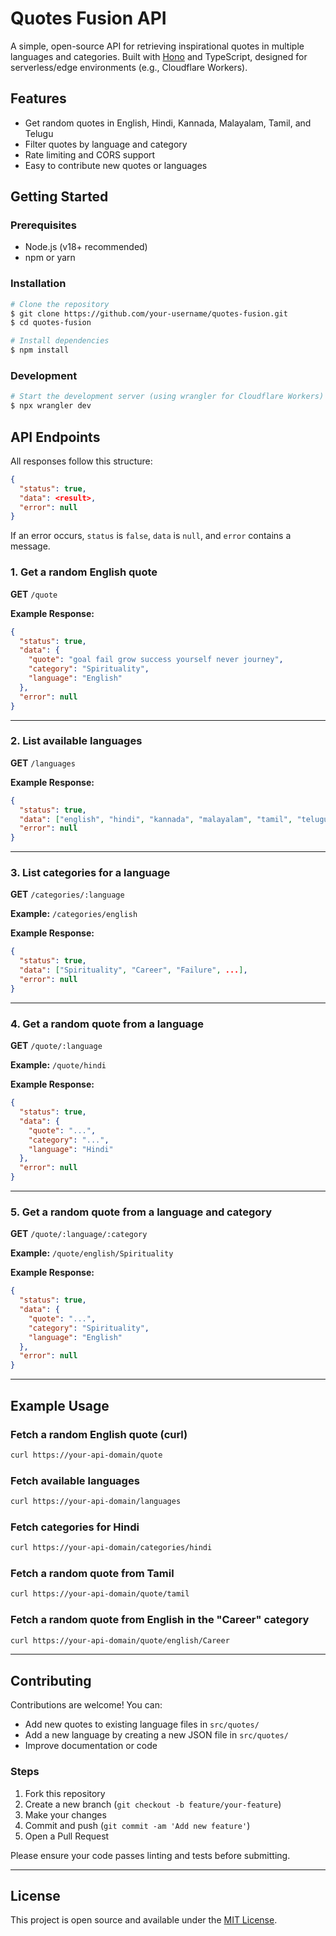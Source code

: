# Quotes Fusion API

A simple, open-source API for retrieving inspirational quotes in multiple languages and categories. Built with [Hono](https://hono.dev/) and TypeScript, designed for serverless/edge environments (e.g., Cloudflare Workers).

## Features
- Get random quotes in English, Hindi, Kannada, Malayalam, Tamil, and Telugu
- Filter quotes by language and category
- Rate limiting and CORS support
- Easy to contribute new quotes or languages

## Getting Started

### Prerequisites
- Node.js (v18+ recommended)
- npm or yarn

### Installation
```bash
# Clone the repository
$ git clone https://github.com/your-username/quotes-fusion.git
$ cd quotes-fusion

# Install dependencies
$ npm install
```

### Development
```bash
# Start the development server (using wrangler for Cloudflare Workers)
$ npx wrangler dev
```

## API Endpoints

All responses follow this structure:
```json
{
  "status": true,
  "data": <result>,
  "error": null
}
```
If an error occurs, `status` is `false`, `data` is `null`, and `error` contains a message.

### 1. Get a random English quote
**GET** `/quote`

**Example Response:**
```json
{
  "status": true,
  "data": {
    "quote": "goal fail grow success yourself never journey",
    "category": "Spirituality",
    "language": "English"
  },
  "error": null
}
```

---

### 2. List available languages
**GET** `/languages`

**Example Response:**
```json
{
  "status": true,
  "data": ["english", "hindi", "kannada", "malayalam", "tamil", "telugu"],
  "error": null
}
```

---

### 3. List categories for a language
**GET** `/categories/:language`

**Example:** `/categories/english`

**Example Response:**
```json
{
  "status": true,
  "data": ["Spirituality", "Career", "Failure", ...],
  "error": null
}
```

---

### 4. Get a random quote from a language
**GET** `/quote/:language`

**Example:** `/quote/hindi`

**Example Response:**
```json
{
  "status": true,
  "data": {
    "quote": "...",
    "category": "...",
    "language": "Hindi"
  },
  "error": null
}
```

---

### 5. Get a random quote from a language and category
**GET** `/quote/:language/:category`

**Example:** `/quote/english/Spirituality`

**Example Response:**
```json
{
  "status": true,
  "data": {
    "quote": "...",
    "category": "Spirituality",
    "language": "English"
  },
  "error": null
}
```

---

## Example Usage

### Fetch a random English quote (curl)
```bash
curl https://your-api-domain/quote
```

### Fetch available languages
```bash
curl https://your-api-domain/languages
```

### Fetch categories for Hindi
```bash
curl https://your-api-domain/categories/hindi
```

### Fetch a random quote from Tamil
```bash
curl https://your-api-domain/quote/tamil
```

### Fetch a random quote from English in the "Career" category
```bash
curl https://your-api-domain/quote/english/Career
```

---

## Contributing

Contributions are welcome! You can:
- Add new quotes to existing language files in `src/quotes/`
- Add a new language by creating a new JSON file in `src/quotes/`
- Improve documentation or code

### Steps
1. Fork this repository
2. Create a new branch (`git checkout -b feature/your-feature`)
3. Make your changes
4. Commit and push (`git commit -am 'Add new feature'`)
5. Open a Pull Request

Please ensure your code passes linting and tests before submitting.

---

## License

This project is open source and available under the [MIT License](LICENSE).
